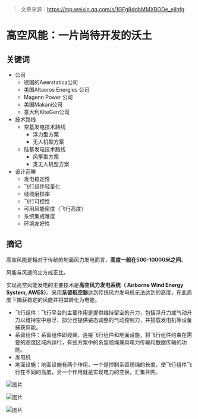 > 文章来源：https://mp.weixin.qq.com/s/1GFg8ddbMMXBOOe_eiIhfg

# 高空风能：一片尚待开发的沃土

## 关键词

- 公司
  - 德国的Aeerstatica公司
  - 美国Altaeros Energies 公司
  - Magenn Power 公司
  - 美国Makani公司
  - 意大利KiteGen公司
- 技术路线
  - 空基发电技术路线
    - 浮力型方案
    - 无人机型方案
  - 陆基发电技术路线
    - 风筝型方案
    - 类无人机型方案
- 设计范畴
  - 发电稳定性
  - 飞行组件轻量化
  - 线缆磨损率
  - 飞行可控性
  - 可用风能密度（飞行高度）
  - 系统集成难度
  - 环境友好性



## 摘记

高空风能是相对于传统的地面风力发电而言，**高度一般在500-10000米之间**。

风能与风速的立方成正比。

实现高空风能发电的主要技术是**高空风力发电系统（ Airborne Wind Energy System, AWES）**。采用**系留航空器**达到传统风力发电机无法达到的高度，在此高度下捕获稳定的风能并将其转化为电能。

- 飞行组件：飞行平台的主要作用是提供维持留空的升力，包括浮升力或气动升力以维持空中悬浮，部分也提供姿态调整的气动控制力，并搭载发电机等设备捕获风能。
- 系留组件：系留组件即缆绳，连接飞行组件和地面设施，将飞行组件约束在需要的高度区域内运行，有些方案中的系留缆绳兼具电力传输和数据传输的功能。
- 发电机
- 地面设施：地面设施有两个作用，一个是控制系留缆绳的长度，使飞行组件飞行在不同的高度，另一个作用就是实现电力的变换，汇集并网。

![图片](https://mmbiz.qpic.cn/sz_mmbiz_png/1XvS3VaoVh29gNbialeZptvR1GGE2V9y5LsC4WChDC6xiazVP9f4JVYktAGFjQMK7D84zicZdM9DsHVHI9u5D9Huw/640?wx_fmt=png&tp=webp&wxfrom=5&wx_lazy=1&wx_co=1)

![图片](https://mmbiz.qpic.cn/sz_mmbiz_png/1XvS3VaoVh1SyQSfuWN77O6LHnTPby2bQ55xfRexoTibd4viaIqfNfKkQHWsGhnrwicOOD7XolnfylCJicISXTz6bg/640?wx_fmt=png&tp=webp&wxfrom=5&wx_lazy=1&wx_co=1)

![图片](https://mmbiz.qpic.cn/sz_mmbiz_png/1XvS3VaoVh1SyQSfuWN77O6LHnTPby2bY8RqTgWGqh5VNMmAhYqwia7nHAPZs6fdf34BwrJhksYqq4MYxhmuyog/640?wx_fmt=png&tp=webp&wxfrom=5&wx_lazy=1&wx_co=1)

